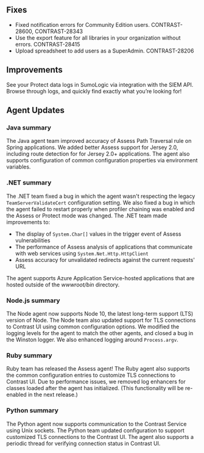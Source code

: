 <!--
title: "Contrast 3.5.8 - November 2018"
description: "Contrast 3.5.8 November 2018"
tags: "3.5.8 November Release Notes"
-->

## Fixes

* Fixed notification errors for Community Edition users. CONTRAST-28600, CONTRAST-28343
* Use the export feature for all libraries in your organization without errors. CONTRAST-28415
* Upload spreadsheet to add users as a SuperAdmin. CONTRAST-28206

## Improvements

See your Protect data logs in SumoLogic via integration with the SIEM API. Browse through logs, and quickly find exactly what you’re looking for!


## Agent Updates

### Java summary 

The Java agent team improved accuracy of Assess Path Traversal rule on Spring applications. We added better Assess support for Jersey 2.0, including route detection for for Jersey 2.0+ applications. The agent also supports configuration of common configuration properties via environment variables. 

### .NET summary 

The .NET team fixed a bug in which the agent wasn't respecting the legacy `TeamServerValidateCert` configuration setting. We also fixed a bug in which the agent failed to restart properly when profiler chaining was enabled and the Assess or Protect mode was changed. The .NET team made improvements to: 

* The display of `System.Char[]` values in the trigger event of Assess vulnerabilities
* The performance of Assess analysis of applications that communicate with web services using `System.Net.Http.HttpClient`
* Assess accuracy for unvalidated redirects against the current requests' URL

The agent supports Azure Application Service-hosted applications that are hosted outside of the *wwwroot/bin* directory.
 
### Node.js summary 

The Node agent now supports Node 10, the latest long-term support (LTS) version of Node. The Node team also updated support for TLS connections to Contrast UI using common configuration options. We modified the logging levels for the agent to match the other agents, and closed a bug in the Winston logger. We also enhanced logging around `Process.argv`.

### Ruby summary 

Ruby team has released the Assess agent! The Ruby agent also supports the common configuration entries to customize TLS connections to Contrast UI. Due to performance issues, we removed log enhancers for classes loaded after the agent has initialized. (This functionality will be re-enabled in the next release.)

### Python summary

The Python agent now supports communication to the Contrast Service using Unix sockets. The Python team updated configuration to support customized TLS connections to the Contrast UI. The agent also supports a periodic thread for verifying connection status in Contrast UI.

